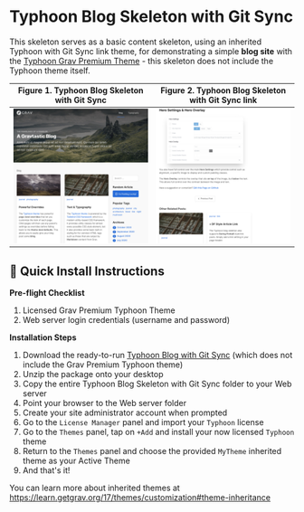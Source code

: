 # Typhoon Blog Skeleton with Git Sync

This skeleton serves as a basic content skeleton, using an inherited Typhoon with Git Sync link theme, for demonstrating a simple **blog site** with the [Typhoon Grav Premium Theme](https://getgrav.org/premium/typhoon) - this skeleton does not include the Typhoon theme itself.

Figure 1. Typhoon Blog Skeleton with Git Sync           |  Figure 2. Typhoon Blog Skeleton with Git Sync link
:-------------------------:|:-------------------------:
![](screenshot.jpg)  |  ![](screenshot2.jpg)

## 🚀 Quick Install Instructions

**Pre-flight Checklist**  

1. Licensed Grav Premium Typhoon Theme
2. Web server login credentials (username and password)

**Installation Steps**  

1. Download the ready-to-run [Typhoon Blog with Git Sync](https://github.com/paulhibbitts/grav-skeleton-typhoon-blog-with-git-sync-site/archive/main.zip) (which does not include the Grav Premium Typhoon theme)
2. Unzip the package onto your desktop  
3. Copy the entire Typhoon Blog Skeleton with Git Sync folder to your Web server  
4. Point your browser to the Web server folder  
5. Create your site administrator account when prompted  
6. Go to the `License Manager` panel and import your `Typhoon` license
7. Go to the `Themes` panel, tap on `+Add` and install your now licensed `Typhoon` theme
8. Return to the `Themes` panel and choose the provided `MyTheme` inherited theme as your Active Theme
9. And that's it!

You can learn more about inherited themes at https://learn.getgrav.org/17/themes/customization#theme-inheritance

